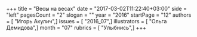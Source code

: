 +++
title = "Весы на весах"
date = "2017-03-02T11:22:40+03:00"
side = "left"
pagesCount = "2"
slogan = ""
year = "2016"
startPage = "12"
authors = [ "Игорь Акулич",]
issues = [ "2016_07",]
illustrators = [ "Ольга Демидова",]
month = "07"
rubrics = [ "Улыбнись",]
+++
